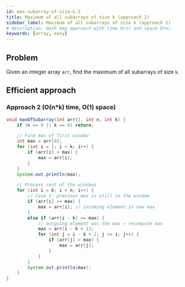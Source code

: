 ```yaml
---
id: max-subarray-of-size-k-2
title: Maximum of all subarrays of size k (approach 2)
sidebar_label: Maximum of all subarrays of size k (approach 2)
# description: Hash map approach with time O(n) and space O(n).
keywords: [array, easy]
---
```



## Problem
Given an integer array `arr`, find the maximum of all subarrays of size `k`.


## Efficient approach



### Approach 2 (O(n*k) time, O(1) space)
```java title="Java"
void maxOfSubarray(int arr[], int n, int k) {
    if (n == 0 || k == 0) return;

    // Find max of first window
    int max = arr[0];
    for (int i = 1; i < k; i++) {
        if (arr[i] > max) {
            max = arr[i];
        }
    }
    System.out.println(max);

    // Process rest of the windows
    for (int i = k; i < n; i++) {
        // Case 1: previous max is still in the window
        if (arr[i] >= max) {
            max = arr[i]; // incoming element is new max
        } 
        else if (arr[i - k] == max) {
            // outgoing element was the max → recompute max
            max = arr[i - k + 1];
            for (int j = i - k + 2; j <= i; j++) {
                if (arr[j] > max) {
                    max = arr[j];
                }
            }
        }
        System.out.println(max);
    }
}




